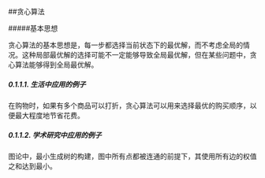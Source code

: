 ##贪心算法

#####基本思想

​	贪心算法的基本思想是，每一步都选择当前状态下的最优解，而不考虑全局的情况。这种局部最优解的选择可能不一定能够导致全局最优解，但在某些问题中，贪心算法能够得到全局最优解。

##### 0.1.1.1. 生活中应用的例子

​	在购物时，如果有多个商品可以打折，贪心算法可以用来选择最优的购买顺序，以便最大程度地节省花费。

##### 0.1.1.2. 学术研究中应用的例子

​	图论中，最小生成树的构建，图中所有点都被连通的前提下，其使用所有边的权值之和达到最小。